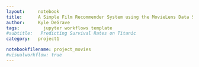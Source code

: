 ```yaml
---
layout:     notebook
title:      A Simple Film Recommender System using the MovieLens Data Set
author:     Kyle DeGrave
tags: 		  jupyter workflows template
#subtitle:   Predicting Survival Rates on Titanic
category:   project1

notebookfilename: project_movies
#visualworkflow: true
---
```

